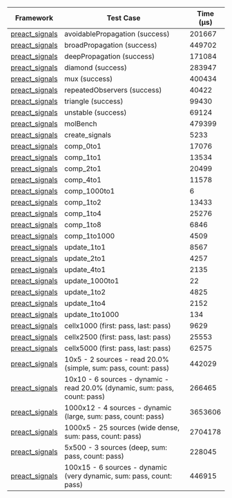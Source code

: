 | Framework | Test Case | Time (μs) |
| --- | --- | --- |
| [preact_signals](https://pub.dev/packages/preact_signals) | avoidablePropagation (success) | 201667 |
| [preact_signals](https://pub.dev/packages/preact_signals) | broadPropagation (success) | 449702 |
| [preact_signals](https://pub.dev/packages/preact_signals) | deepPropagation (success) | 171084 |
| [preact_signals](https://pub.dev/packages/preact_signals) | diamond (success) | 283947 |
| [preact_signals](https://pub.dev/packages/preact_signals) | mux (success) | 400434 |
| [preact_signals](https://pub.dev/packages/preact_signals) | repeatedObservers (success) | 40422 |
| [preact_signals](https://pub.dev/packages/preact_signals) | triangle (success) | 99430 |
| [preact_signals](https://pub.dev/packages/preact_signals) | unstable (success) | 69124 |
| [preact_signals](https://pub.dev/packages/preact_signals) | molBench | 479399 |
| [preact_signals](https://pub.dev/packages/preact_signals) | create_signals | 5233 |
| [preact_signals](https://pub.dev/packages/preact_signals) | comp_0to1 | 17076 |
| [preact_signals](https://pub.dev/packages/preact_signals) | comp_1to1 | 13534 |
| [preact_signals](https://pub.dev/packages/preact_signals) | comp_2to1 | 20499 |
| [preact_signals](https://pub.dev/packages/preact_signals) | comp_4to1 | 11578 |
| [preact_signals](https://pub.dev/packages/preact_signals) | comp_1000to1 | 6 |
| [preact_signals](https://pub.dev/packages/preact_signals) | comp_1to2 | 13433 |
| [preact_signals](https://pub.dev/packages/preact_signals) | comp_1to4 | 25276 |
| [preact_signals](https://pub.dev/packages/preact_signals) | comp_1to8 | 6846 |
| [preact_signals](https://pub.dev/packages/preact_signals) | comp_1to1000 | 4509 |
| [preact_signals](https://pub.dev/packages/preact_signals) | update_1to1 | 8567 |
| [preact_signals](https://pub.dev/packages/preact_signals) | update_2to1 | 4257 |
| [preact_signals](https://pub.dev/packages/preact_signals) | update_4to1 | 2135 |
| [preact_signals](https://pub.dev/packages/preact_signals) | update_1000to1 | 22 |
| [preact_signals](https://pub.dev/packages/preact_signals) | update_1to2 | 4825 |
| [preact_signals](https://pub.dev/packages/preact_signals) | update_1to4 | 2152 |
| [preact_signals](https://pub.dev/packages/preact_signals) | update_1to1000 | 134 |
| [preact_signals](https://pub.dev/packages/preact_signals) | cellx1000 (first: pass, last: pass) | 9629 |
| [preact_signals](https://pub.dev/packages/preact_signals) | cellx2500 (first: pass, last: pass) | 25553 |
| [preact_signals](https://pub.dev/packages/preact_signals) | cellx5000 (first: pass, last: pass) | 62575 |
| [preact_signals](https://pub.dev/packages/preact_signals) | 10x5 - 2 sources - read 20.0% (simple, sum: pass, count: pass) | 442029 |
| [preact_signals](https://pub.dev/packages/preact_signals) | 10x10 - 6 sources - dynamic - read 20.0% (dynamic, sum: pass, count: pass) | 266465 |
| [preact_signals](https://pub.dev/packages/preact_signals) | 1000x12 - 4 sources - dynamic (large, sum: pass, count: pass) | 3653606 |
| [preact_signals](https://pub.dev/packages/preact_signals) | 1000x5 - 25 sources (wide dense, sum: pass, count: pass) | 2704178 |
| [preact_signals](https://pub.dev/packages/preact_signals) | 5x500 - 3 sources (deep, sum: pass, count: pass) | 228045 |
| [preact_signals](https://pub.dev/packages/preact_signals) | 100x15 - 6 sources - dynamic (very dynamic, sum: pass, count: pass) | 446915 |

